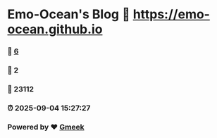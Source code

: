 # Emo-Ocean's Blog :link: https://emo-ocean.github.io 
### :page_facing_up: [6](https://emo-ocean.github.io/tag.html) 
### :speech_balloon: 2 
### :hibiscus: 23112 
### :alarm_clock: 2025-09-04 15:27:27 
### Powered by :heart: [Gmeek](https://github.com/Meekdai/Gmeek)
